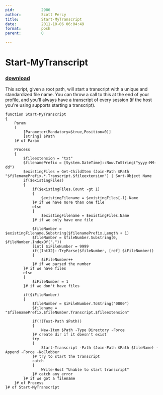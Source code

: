 ```yaml
---
pid:            2986
author:         Scott Percy
title:          Start-MyTranscript
date:           2011-10-06 06:04:49
format:         posh
parent:         0

---
```


# Start-MyTranscript

### [download](//scripts/2986.ps1)

This script, given a root path, will start a transcript with a unique and standardized file name.  You can throw a call to this at the end of your profile, and you'll always have a transcript of every session (if the host you're using supports starting a transcript). 

```posh
function Start-MyTranscript
{
	Param
	(
		[Parameter(Mandatory=$true,Position=0)]
		[string] $Path
	)# of Param
	
	Process
	{
		$fileextension = "txt"
		$filenamePrefix = [System.DateTime]::Now.ToString("yyyy-MM-dd")
		$existingFiles = Get-ChildItem (Join-Path $Path "$filenamePrefix.*.Transcript.$fileextension") | Sort-Object Name
		if($existingFiles)
		{
			if($existingFiles.Count -gt 1)
			{
				$existingFilename = $existingFiles[-1].Name
			}# if we have more than one file
			else
			{
				$existingFilename = $existingFiles.Name
			}# if we only have one file
			
			$fileNumber = $existingFilename.Substring($filenamePrefix.Length + 1)
			$fileNumber = $fileNumber.Substring(0, $fileNumber.IndexOf("."))
			[int] $iFileNumber = 9999
			if([Int32]::TryParse($fileNumber, [ref] $iFileNumber))
			{
				$iFileNumber++
			}# if we parsed the number
		}# if we have files
		else
		{
			$iFileNumber = 1
		}# if we don't have files
		
		if($iFileNumber)
		{
			$fileNumber = $iFileNumber.ToString("0000")
			$filename = "$filenamePrefix.$fileNumber.Transcript.$fileextension"

			if(!(Test-Path $Path))
			{
				New-Item $Path -Type Directory -Force
			}# create dir if it doesn't exist
			try
			{
				Start-Transcript -Path (Join-Path $Path $fileName) -Append -Force -NoClobber
			}# try to start the transcript
			catch
			{
				Write-Host "Unable to start transcript"
			}# catch any error
		}# if we got a filename	
	}# of Process
}# of Start-MyTranscript
```
